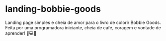 # landing-bobbie-goods
Landing page simples e cheia de amor para o livro de colorir Bobbie Goods. Feita por uma programadora iniciante, cheia de café, coragem e vontade de aprender! 🎨💻✨
